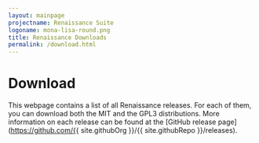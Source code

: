 ```yaml
---
layout: mainpage
projectname: Renaissance Suite
logoname: mona-lisa-round.png
title: Renaissance Downloads
permalink: /download.html
---
```



# Download

This webpage contains a list of all Renaissance releases. For each of them, you can download both the MIT and the GPL3 distributions. 
More information on each release can be found at the [GitHub release page](https://github.com/{{ site.githubOrg }}/{{ site.githubRepo }}/releases).

<div id="releases-holder">
</div>

<script>
getReleaseList("releases-holder", "https://api.github.com/repos/{{ site.githubOrg }}/{{ site.githubRepo }}/releases")
</script>

<br /><br />
